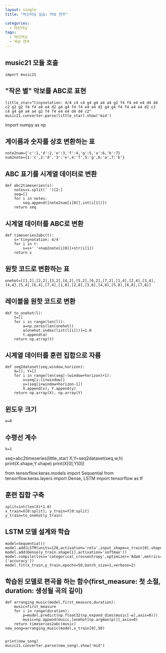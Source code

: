 ```yaml
---
layout: single
title: "머신러닝 실습: 악보 연주"

categories:
  - 머신러닝
tags:
  - 머신러닝
  - 악보 연주
---
```



## music21 모듈 호출

```
import music21
```

## "작은 별" 악보를 ABC로 표현

```
little_star="tinynotation: 4/4 c4 c4 g4 g4 a4 a4 g2 f4 f4 e4 e4 d4 d4 c2 g2 g2 f4 f4 e4 e4 d2 g4 g4 f4 f4 e4 e4 d2 g4 g4 f4 f4 e4 e4 d2 c2 c4 g4 g4 a4 a4 g2 f4 f4 e4 e4 d4 d4 c2"
music21.converter.parse(little_star).show('mid')
```

import numpy as np

## 계이름과 숫자를 상호 변환하는 표

```
note2num={'c':1,'d':2,'e':3,'f':4,'g':5,'a':6,'b':7}
num2note={1:'c',2:'d','3':'e',4:'f',5:'g',6:'a',7:'b'}
```

## ABC 표기를 시계열 데이터로 변환

```
def abc2timeseries(s):
    notes=s.split(' ')[2:]
    seq=[]
    for i in notes:
        seq.append([note2num[i[0]],int(i[1])])
    return seq
```

## 시계열 데이터를 ABC로 변환

```
def timeseries2abc(t):
    s='tinynotation: 4/4'
    for i in t:
        s=s+' '+num2note[i[0]]+str(i[1])
    return s
```

## 원핫 코드로 변환하는 표

```
onehot=[[1,2],[2,2],[3,2],[4,2],[5,2],[6,2],[7,2],[1,4],[2,4],[3,4],[4,4],[5,4],[6,4],[7,4],[1,8],[2,8],[3,8],[4,8],[5,8],[6,8],[7,8]]
```

## 레이블을 원핫 코드로 변환

```
def to_onehot(l):
    t=[]
    for i in range(len(l)):
        a=np.zeros(len(onehot))
        a[onehot.index(list(l[i]))]=1.0
        t.append(a)
    return np.array(t)
```

## 시계열 데이터를 훈련 집합으로 자름

```
def seq2dataset(seq,window,horizon):
    X=[]; Y=[]
    for i in range(len(seq)-(window+horizon)+1):
        x=seq[i:(i+window)]
        y=(seq[i+window+horizon-1])
        X.append(x); Y.append(y)
    return np.array(X), np.array(Y)
```

## 윈도우 크기

```
w=8
```

## 수평선 계수

```
h=1
```


seq=abc2timeseries(little_star)
X,Y=seq2dataset(seq,w,h)
print(X.shape,Y.shape)
print(X[0],Y[0])

from tensorflow.keras.models import Sequential
from tensorflow.keras.layers import Dense, LSTM
import tensorflow as tf

## 훈련 집합 구축

```
split=int(len(X)*1.0)
x_train=X[0:split]; y_train=Y[0:split]
y_train=to_onehot(y_train)
```

## LSTM 모델 설계와 학습

```
model=Sequential()
model.add(LSTM(units=128,activation='relu',input_shape=x_train[0].shape))
model.add(Dense(y_train.shape[1],activation='softmax'))
model.compile(loss='categorical_crossentropy',optimizer='Adam',metrics=['accuracy'])
model.fit(x_train,y_train,epochs=50,batch_size=1,verbose=2)
```

## 학습된 모델로 편곡을 하는 함수(first_measure: 첫 소절, duration: 생성될 곡의 길이)

```
def arranging_music(model,first_measure,duration):
    music=first_measure
    for i in range(duration):
        p=model.predict(np.float32(np.expand_dims(music[-w],axis=0)))
        music=np.append(music,[onehot[np.argmax(p)]],axis=0)
    return timeseries2abc(music)
new_song=arranging_music(model,x_train[0],50)


print(new_song)
music21.converter.parse(new_song).show('mid')
